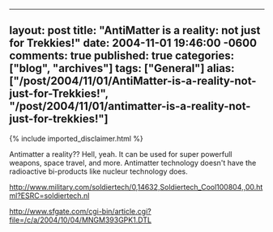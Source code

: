   ---
  layout: post
  title: "AntiMatter is a reality: not just for Trekkies!"
  date: 2004-11-01 19:46:00 -0600
  comments: true
  published: true
  categories: ["blog", "archives"]
  tags: ["General"]
  alias: ["/post/2004/11/01/AntiMatter-is-a-reality-not-just-for-Trekkies!", "/post/2004/11/01/antimatter-is-a-reality-not-just-for-trekkies!"]
  ---
<!-- more -->
{% include imported_disclaimer.html %}
<P>Antimatter a reality?? Hell, yeah. It can be used for super powerfull weapons, space travel, and more. Antimatter technology doesn't have the radioactive bi-products like nucleur technology does.</P>
<P><A href="http://www.military.com/soldiertech/0,14632,Soldiertech_Cool100804,,00.html?ESRC=soldiertech.nl">http://www.military.com/soldiertech/0,14632,Soldiertech_Cool100804,,00.html?ESRC=soldiertech.nl</A></P>
<P><A href="http://www.sfgate.com/cgi-bin/article.cgi?file=/c/a/2004/10/04/MNGM393GPK1.DTL">http://www.sfgate.com/cgi-bin/article.cgi?file=/c/a/2004/10/04/MNGM393GPK1.DTL</A></P>

